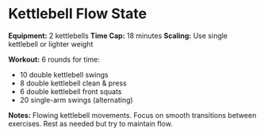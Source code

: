 # Kettlebell Flow State

**Equipment:** 2 kettlebells
**Time Cap:** 18 minutes
**Scaling:** Use single kettlebell or lighter weight

**Workout:**
6 rounds for time:
- 10 double kettlebell swings
- 8 double kettlebell clean & press
- 6 double kettlebell front squats
- 20 single-arm swings (alternating)

**Notes:**
Flowing kettlebell movements. Focus on smooth transitions between exercises. Rest as needed but try to maintain flow.